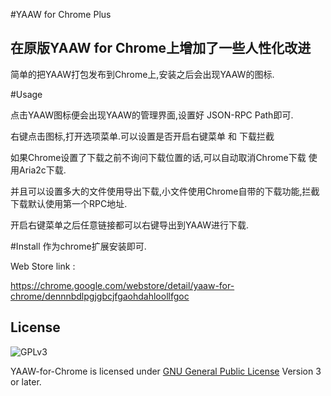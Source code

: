 #YAAW for Chrome Plus

在原版YAAW for Chrome上增加了一些人性化改进
--------------------------------------------
简单的把YAAW打包发布到Chrome上,安装之后会出现YAAW的图标.

#Usage


点击YAAW图标便会出现YAAW的管理界面,设置好 JSON-RPC Path即可.

右键点击图标,打开选项菜单.可以设置是否开启右键菜单 和 下载拦截

如果Chrome设置了下载之前不询问下载位置的话,可以自动取消Chrome下载 使用Aria2c下载.

并且可以设置多大的文件使用导出下载,小文件使用Chrome自带的下载功能,拦截下载默认使用第一个RPC地址.

开启右键菜单之后任意链接都可以右键导出到YAAW进行下载.


#Install
作为chrome扩展安装即可.

Web Store link : 

https://chrome.google.com/webstore/detail/yaaw-for-chrome/dennnbdlpgjgbcjfgaohdahloollfgoc


License
-------
![GPLv3](https://www.gnu.org/graphics/gplv3-127x51.png)

YAAW-for-Chrome is licensed under [GNU General Public License](https://www.gnu.org/licenses/gpl.html) Version 3 or later.
